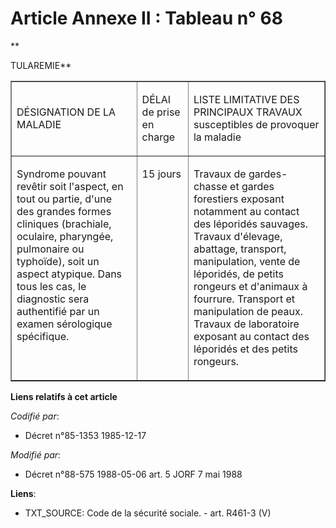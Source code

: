 # Article Annexe II : Tableau n° 68

**

TULAREMIE**

<table align="center" border="1" cellpadding="0" cellspacing="0">
  <tbody>
    <tr>
      <td width="246">

DÉSIGNATION DE LA MALADIE

</td>
      <td width="76">

DÉLAI de prise en charge

</td>
      <td width="284">

LISTE LIMITATIVE DES PRINCIPAUX TRAVAUX susceptibles de provoquer la maladie

</td>
    </tr>
    <tr>
      <td valign="top" width="246">

Syndrome pouvant revêtir soit l'aspect, en tout ou partie, d'une des grandes formes cliniques (brachiale, oculaire,
pharyngée, pulmonaire ou typhoïde), soit un aspect atypique. Dans tous les cas, le diagnostic sera authentifié par un examen
sérologique spécifique.

</td>
      <td valign="top" width="76">

15 jours

</td>
      <td valign="top" width="284">

Travaux de gardes-chasse et gardes forestiers exposant notamment au contact des léporidés sauvages. Travaux d'élevage,
abattage, transport, manipulation, vente de léporidés, de petits rongeurs et d'animaux à fourrure. Transport et manipulation
de peaux. Travaux de laboratoire exposant au contact des léporidés et des petits rongeurs.

</td>
    </tr>
  </tbody>
</table>

**Liens relatifs à cet article**

_Codifié par_:

  - Décret n°85-1353 1985-12-17

_Modifié par_:

  - Décret n°88-575 1988-05-06 art. 5 JORF 7 mai 1988

**Liens**:

  - TXT_SOURCE: Code de la sécurité sociale. - art. R461-3 (V)
